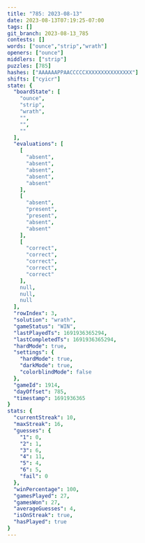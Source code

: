 ```yaml
---
title: "785: 2023-08-13"
date: 2023-08-13T07:19:25-07:00
tags: []
git_branch: 2023-08-13_785
contests: []
words: ["ounce","strip","wrath"]
openers: ["ounce"]
middlers: ["strip"]
puzzles: [785]
hashes: ["AAAAAAPPAACCCCCXXXXXXXXXXXXXXX"]
shifts: ["cyicr"]
state: {
  "boardState": [
    "ounce",
    "strip",
    "wrath",
    "",
    "",
    ""
  ],
  "evaluations": [
    [
      "absent",
      "absent",
      "absent",
      "absent",
      "absent"
    ],
    [
      "absent",
      "present",
      "present",
      "absent",
      "absent"
    ],
    [
      "correct",
      "correct",
      "correct",
      "correct",
      "correct"
    ],
    null,
    null,
    null
  ],
  "rowIndex": 3,
  "solution": "wrath",
  "gameStatus": "WIN",
  "lastPlayedTs": 1691936365294,
  "lastCompletedTs": 1691936365294,
  "hardMode": true,
  "settings": {
    "hardMode": true,
    "darkMode": true,
    "colorblindMode": false
  },
  "gameId": 1914,
  "dayOffset": 785,
  "timestamp": 1691936365
}
stats: {
  "currentStreak": 10,
  "maxStreak": 16,
  "guesses": {
    "1": 0,
    "2": 1,
    "3": 6,
    "4": 11,
    "5": 4,
    "6": 5,
    "fail": 0
  },
  "winPercentage": 100,
  "gamesPlayed": 27,
  "gamesWon": 27,
  "averageGuesses": 4,
  "isOnStreak": true,
  "hasPlayed": true
}
---
```

<!-- more -->

